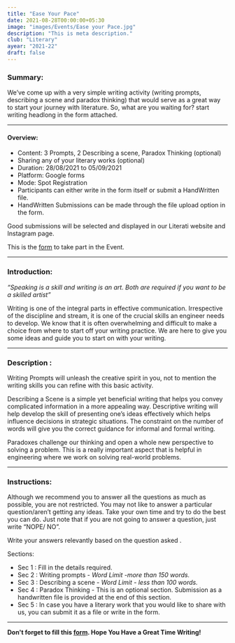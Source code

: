 ```yaml
---
title: "Ease Your Pace"
date: 2021-08-28T00:00:00+05:30
image: "images/Events/Ease your Pace.jpg"
description: "This is meta description."
club: "Literary"
ayear: "2021-22"
draft: false
---
```

### Summary: 
We’ve come up with a very simple writing activity (writing prompts, describing a scene and paradox thinking) that would serve as a great way to start your journey with literature. So, what are you waiting for? start writing headlong in the form attached. 

****

#### Overview:

- Content: 3 Prompts, 2 Describing a scene, Paradox Thinking (optional)
- Sharing any of your literary works (optional)
- Duration: 28/08/2021 to 05/09/2021
- Platform: Google forms 
- Mode: Spot Registration
- Participants can either write in the form itself or submit a HandWritten file.
- HandWritten Submissions can be made through the file upload option in the form.

Good submissions will be selected and displayed in our Literati website and Instagram page.

This is the [form](https://docs.google.com/forms/d/e/1FAIpQLSebbGhEMa3hlWx2hxQ4pyyAVyLtdt90qgoTe4d2FUWupJImuQ/viewform?usp=sf_link) to take part in the Event.

****

### Introduction:

*“Speaking is a skill and writing is an art. Both are required if you want to be a skilled artist”*

Writing is one of the integral parts in effective communication. Irrespective of the discipline and stream, it is one of the crucial skills an engineer needs to develop. We know that it is often overwhelming and difficult to make a choice from where to start off your writing practice. We are here to give you some ideas and guide you to start on with your writing.


****

### Description :

Writing Prompts will unleash the creative spirit in you, not to mention the writing skills you can refine with this basic activity.

Describing a Scene is a simple yet beneficial writing that helps you convey complicated information in a more appealing way. Descriptive writing will help develop the skill of presenting one’s ideas effectively which helps influence decisions in strategic situations. The constraint on the number of words will give you the correct guidance for informal and formal writing. 

Paradoxes challenge our thinking and open a whole new perspective to solving a problem. This is a really important aspect that is helpful in engineering where we work on solving real-world problems.


****

### Instructions:

Although we recommend you to answer all the questions as much as possible, you are not restricted. You may not like to answer a particular question/aren’t getting any ideas. Take your own time and try to do the best you can do. Just note that if you are not going to answer a question, just write “NOPE/ NO”. 

Write your answers relevantly based on the question asked .

Sections:
- Sec 1 : Fill in the details required.
- Sec 2 : Writing prompts - *Word Limit -more than 150 words.*
- Sec 3 : Describing a scene - *Word Limit - less than 100 words.* 
- Sec 4 : Paradox Thinking - This is an optional section. Submission as a handwritten file is provided at the end of this section.
- Sec 5 : In case you have a literary work that you would like to share with us, you can submit it as a file or write in the form.



****

**Don't forget to fill this [form](https://docs.google.com/forms/d/e/1FAIpQLSebbGhEMa3hlWx2hxQ4pyyAVyLtdt90qgoTe4d2FUWupJImuQ/viewform?usp=sf_link). Hope You Have a Great Time Writing!**